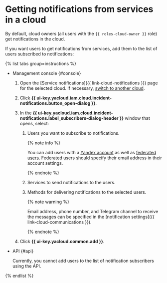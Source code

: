 # Getting notifications from services in a cloud

By default, cloud owners (all users with the `{{ roles-cloud-owner }}` role) get notifications in the cloud.

If you want users to get notifications from services, add them to the list of users subscribed to notifications:

{% list tabs group=instructions %}

- Management console {#console}

   1. Open the [Service notifications]({{ link-cloud-notifications }}) page for the selected cloud. If necessary, [switch to another cloud](switch-cloud.md).
   1. Click **{{ ui-key.yacloud.iam.cloud.incident-notifications.button_open-dialog }}**.
   1. In the **{{ ui-key.yacloud.iam.cloud.incident-notifications.label_subscribers-dialog-header }}** window that opens, select:

      1. Users you want to subscribe to notifications.

         {% note info %}

         You can add users with a [Yandex account](../../../iam/concepts/users/accounts.md#passport) as well as [federated users](../../../iam/concepts/users/accounts.md#saml-federation). Federated users should specify their email address in their account settings.

         {% endnote %}

      1. Services to send notifications to the users.
      1. Methods for delivering notifications to the selected users.

         {% note warning %}

         Email address, phone number, and Telegram channel to receive the messages can be specified in the [notification settings]({{ link-cloud-communications }}).

         {% endnote %}

   1. Click **{{ ui-key.yacloud.common.add }}**.

- API {#api}

   Currently, you cannot add users to the list of notification subscribers using the API.

{% endlist %}
